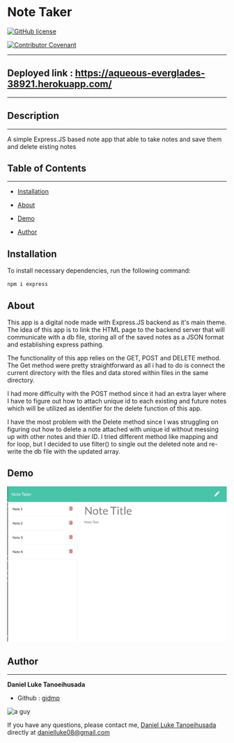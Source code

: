 
# Note Taker
[![GitHub license](https://img.shields.io/badge/Repository-GitHub-orange.svg)](https://github.com/gidmp/)

[![Contributor Covenant](https://img.shields.io/badge/Contributor%20Covenant-v2.0%20adopted-ff69b4.svg)](code_of_conduct.md) 

------

## Deployed link :  https://aqueous-everglades-38921.herokuapp.com/
------

## Description
------

A simple Express.JS based note app that able to take notes and save them and delete eisting notes 

## Table of Contents 
------

* [Installation](#installation)

* [About](#about)

* [Demo](#demo)

* [Author](#author)


## Installation

To install necessary dependencies, run the following command:

```
npm i express

```


## About

This app is a  digital node made with Express.JS backend as it's main theme. The idea of this app is to link the HTML page to the backend server that will communicate with a db file, storing all of the saved notes as a JSON format and establishing express pathing.

The functionality of this app relies on the GET, POST and DELETE method. The Get method were pretty straightforward as all i had to do is connect the current directory with the files and data stored within files in the same directory.

I had more difficulty with the POST method since it had an extra layer where I have to figure out how to attach unique id to each existing and future notes which will be utilized as identifier for the delete function of this app.

I have the most problem with the Delete method since I was struggling on figuring out how to delete a note attached with unique id without messing up with other notes and thier ID. I tried different method like mapping and for loop, but I decided to use filter() to single out the deleted note and re-write the db file with the updated array.

## Demo

![](notegif.gif)

## Author
------

**Daniel Luke Tanoeihusada**

* Github : [gidmp](https://github.com/gidmp/)



<img src="https://avatars2.githubusercontent.com/u/6896220?v=4" alt="a guy" width="75px" height="75px">

If you have any questions, please contact me, [Daniel Luke Tanoeihusada](danielluke08@gmail.com) directly at danielluke08@gmail.com
